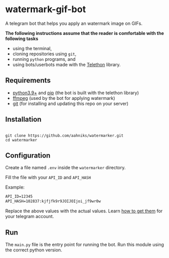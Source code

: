 # watermark-gif-bot

A telegram bot that helps you apply an watermark image on GIFs.

**The following instructions assume that the reader is comfortable with the following tasks**

- using the terminal,
- cloning repositories using `git`,
- running `python` programs, and
- using bots/userbots made with the [Telethon](https://github.com/LonamiWebs/Telethon) library.


## Requirements

- [python3.9+](https://www.python.org/) and [pip](https://pip.pypa.io/en/stable/installing/) (the bot is built with the telethon library)
- [ffmpeg](https://ffmpeg.org/) (used by the bot for applying watermark)
- [git](https://git-scm.com/) (for installing and updating this repo on your server)


## Installation

```shell

git clone https://github.com/aahniks/watermarker.git
cd watermarker

```


## Configuration

Create a file named `.env` inside the `watermarker` directory.

Fill the file with your `API_ID` and `API_HASH`

Example:

```txt
API_ID=12345
API_HASH=102837:kjfjfk9r9JOIJOIjoi_jf9wr0w
```

Replace the above values with the actual values. Learn [how to get them](https://docs.telethon.dev/en/latest/basic/signing-in.html) for your telegram account.


## Run

The `main.py` file is the entry point for running the bot. Run this module using the correct python version.
